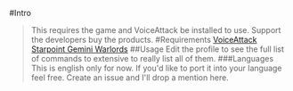 #Intro
>This requires the game and VoiceAttack be installed to use. Support the developers buy the products.
#Requirements
>[VoiceAttack](http://voiceattack.com)
>[Starpoint Gemini Warlords](http://store.steampowered.com/app/419480/Starpoint_Gemini_Warlords/)
##Usage
Edit the profile to see the full list of commands to extensive to really list all of them.
###Languages
This is english only for now. If you'd like to port it into your language feel free. Create an issue and I'll drop a mention here.
